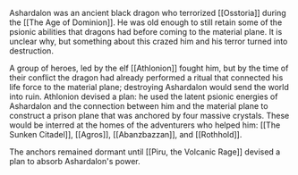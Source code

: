 Ashardalon was an ancient black dragon who terrorized [[Osstoria]] during the [[The Age of Dominion]]. He was old enough to still retain some of the psionic abilities that dragons had before coming to the material plane. It is unclear why, but something about this crazed him and his terror turned into destruction. 

A group of heroes, led by the elf [[Athlonion]] fought him, but by the time of their conflict the dragon had already performed a ritual that connected his life force to the material plane; destroying Ashardalon would send the world into ruin. Athlonion devised a plan: he used the latent psionic energies of Ashardalon and the connection between him and the material plane to construct a prison plane that was anchored by four massive crystals. These would be interred at the homes of the adventurers who helped him: [[The Sunken Citadel]], [[Agros]], [[Abanzbazzan]], and [[Rothhold]]. 

The anchors remained dormant until [[Piru, the Volcanic Rage]] devised a plan to absorb Ashardalon's power. 